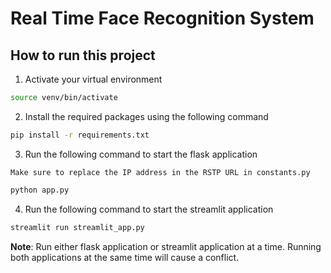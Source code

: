 # Real Time Face Recognition System

## How to run this project

1. Activate your virtual environment
```bash
source venv/bin/activate
```
2. Install the required packages using the following command
```bash
pip install -r requirements.txt
```
3. Run the following command to start the flask application

`Make sure to replace the IP address in the RSTP URL in constants.py`
```bash
python app.py
```
4. Run the following command to start the streamlit application
```bash
streamlit run streamlit_app.py
```

**Note**:
Run either flask application or streamlit application at a time. Running both applications at the same time will cause a conflict.